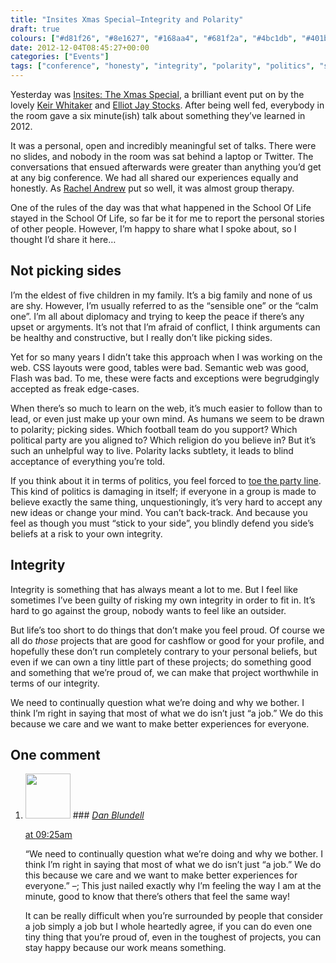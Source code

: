 ```yaml
---
title: "Insites Xmas Special—Integrity and Polarity"
draft: true
colours: ["#d81f26", "#8e1627", "#168aa4", "#681f2a", "#4bc1db", "#401b20", "#00CCFA"]
date: 2012-12-04T08:45:27+00:00
categories: ["Events"]
tags: ["conference", "honesty", "integrity", "polarity", "politics", "sharing"]
---
```


Yesterday was [Insites: The Xmas Special](http://viewportindustries.com/events/insites-the-xmas-special/), a brilliant event put on by the lovely [Keir Whitaker](http://twitter.com/keirwhitaker) and [Elliot Jay Stocks](https://twitter.com/elliotjaystocks). After being well fed, everybody in the room gave a six minute(ish) talk about something they’ve learned in 2012.

It was a personal, open and incredibly meaningful set of talks. There were no slides, and nobody in the room was sat behind a laptop or Twitter. The conversations that ensued afterwards were greater than anything you’d get at any big conference. We had all shared our experiences equally and honestly. As [Rachel Andrew](http://twitter.com/rachelandrew) put so well, it was almost group therapy.

One of the rules of the day was that what happened in the School Of Life stayed in the School Of Life, so far be it for me to report the personal stories of other people. However, I’m happy to share what I spoke about, so I thought I’d share it here…

## Not picking sides

I’m the eldest of five children in my family. It’s a big family and none of us are shy. However, I’m usually referred to as the “sensible one” or the “calm one”. I’m all about diplomacy and trying to keep the peace if there’s any upset or argyments. It’s not that I’m afraid of conflict, I think arguments can be healthy and constructive, but I really don’t like picking sides.

Yet for so many years I didn’t take this approach when I was working on the web. CSS layouts were good, tables were bad. Semantic web was good, Flash was bad. To me, these were facts and exceptions were begrudgingly accepted as freak edge-cases.

When there’s so much to learn on the web, it’s much easier to follow than to lead, or even just make up your own mind. As humans we seem to be drawn to polarity; picking sides. Which football team do you support? Which political party are you aligned to? Which religion do you believe in? But it’s such an unhelpful way to live. Polarity lacks subtlety, it leads to blind acceptance of everything you’re told.

If you think about it in terms of politics, you feel forced to [toe the party line](http://en.wikipedia.org/wiki/Toe_the_line). This kind of politics is damaging in itself; if everyone in a group is made to believe exactly the same thing, unquestioningly, it’s very hard to accept any new ideas or change your mind. You can’t back-track. And because you feel as though you must “stick to your side”, you blindly defend you side’s beliefs at a risk to your own integrity.

## Integrity

Integrity is something that has always meant a lot to me. But I feel like sometimes I’ve been guilty of risking my own integrity in order to fit in. It’s hard to go against the group, nobody wants to feel like an outsider.

But life’s too short to do things that don’t make you feel proud. Of course we all do *those* projects that are good for cashflow or good for your profile, and hopefully these don’t run completely contrary to your personal beliefs, but even if we can own a tiny little part of these projects; do something good and something that we’re proud of, we can make that project worthwhile in terms of our integrity.

We need to continually question what we’re doing and why we bother. I think I’m right in saying that most of what we do isn’t just “a job.” We do this because we care and we want to make better experiences for everyone.


## One comment

<ol class="commentlist">
	<li class="comment even thread-even depth-1" id="li-comment-407">
			<div class="comment-author vcard">
			<img alt='' src='https://secure.gravatar.com/avatar/7c77bb634e33febe9e2e9a2745732ca3?s=72&amp;d=mm&amp;r=g' srcset='https://secure.gravatar.com/avatar/7c77bb634e33febe9e2e9a2745732ca3?s=144&amp;d=mm&amp;r=g 2x' class='avatar avatar-72 photo' height='72' width='72' />
### <cite class="fn"><a href='http://twitter.com/danblundell' rel='external nofollow' class='url'>Dan Blundell</a></cite>
		</div>
		<aside class="comment-meta commentmetadata"><p><a href="#comment-407"><time datetime="2012-12-04T09:25:28+00:00" pubdate class="published">
		 at <span class="hours">09:25am</span></time></a></p>
	</aside>
	<div class="comment-entry">
		“We need to continually question what we’re doing and why we bother. I think I’m right in saying that most of what we do isn’t just “a job.” We do this because we care and we want to make better experiences for everyone.” –; This just nailed exactly why I’m feeling the way I am at the minute, good to know that there’s others that feel the same way! 

It can be really difficult when you’re surrounded by people that consider a job simply a job but I whole heartedly agree, if you can do even one tiny thing that you’re proud of, even in the toughest of projects, you can stay happy because our work means something.
	</div>
</li>
</ol>
